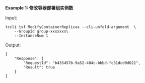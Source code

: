 **Example 1: 修改容器部署组实例数**



Input: 

```
tccli tsf ModifyContainerReplicas --cli-unfold-argument  \
    --GroupId group-xxxxxxx\
    --InstanceNum 1
```

Output: 
```
{
    "Response": {
        "RequestId": "b435457b-9a52-484c-bbbd-fc31dcd0d021",
        "Result": true
    }
}
```

